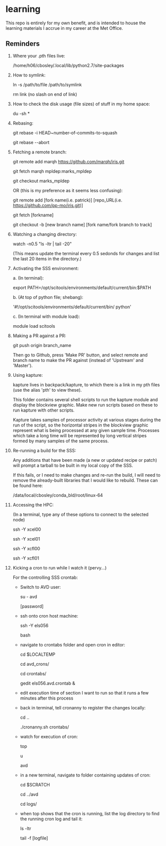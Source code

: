 # learning

This repo is entirely for my own benefit, and is intended to house the learning materials I accrue in my career at the Met Office.


## Reminders

1. Where your .pth files live:

    /home/h06/cbosley/.local/lib/python2.7/site-packages
    
2. How to symlink:

    ln -s /path/to/file /path/to/symlink
    
    rm link (no slash on end of link)
    
3. How to check the disk usage (file sizes) of stuff in my home space:

    du -sh *
    
4. Rebasing:

    git rebase -i HEAD~number-of-commits-to-squash

    git rebase --abort
    
5. Fetching a remote branch:

    git remote add marqh https://github.com/marqh/iris.git
    
    git fetch marqh mpldep:marks_mpldep
    
    git checkout marks_mpldep
    
    OR (this is my preference as it seems less confusing):
    
    git remote add [fork name(i.e. patrick)] [repo_URL(i.e. https://github.com/pp-mo/iris.git)]
    
    git fetch [forkname]
    
    git checkout -b [new branch name] [fork name/fork branch to track]
    
6. Watching a changing directory:

    watch -n0.5 "ls -ltr | tail -20"
    
    (This means update the terminal every 0.5 sedonds for changes and list the last 20 items in the directory.)
    
7. Activating the SSS environment:

    a. (In terminal):
    
    export PATH=/opt/scitools/environments/default/current/bin:$PATH
    
    b. (At top of python file; shebang):
    
    '#!/opt/scitools/environments/default/current/bin/ python'
    
    c. (In terminal with module load):
    
    module load scitools
    
8. Making a PR against a PR:

    git push origin branch_name
    
    Then go to Github, press 'Make PR' button, and select remote and branch name to make the PR against (instead of 'Upstream' and 'Master').
    
9. Using kapture:

    kapture lives in backpack/kapture, to which there is a link in my pth files (use the alias 'pth' to view these).
    
    This folder contains several shell scripts to run the kapture module and display the blockview graphic.  Make new run scripts based on these to run kapture with other scripts.
    
    Kapture takes samples of processor activity at various stages during the run of the script, so the horizontal stripes in the blockview graphic represent what is being processed at any given sample time.  Processes which take a long time will be represented by long vertical stripes formed by many samples of the same process.

10. Re-running a build for the SSS:

    Any additions that have been made (a new or updated recipe or patch) will prompt a tarball to be built in my local copy of the SSS.
    
    If this fails, or I need to make changes and re-run the build, I will need to remove the already-built libraries that I would like to rebuild.  These can be found here:
    
    /data/local/cbosley/conda_bld/root/linux-64
    
11. Accessing the HPC:

    (In a terminal, type any of these options to connect to the selected node)
   
    ssh -Y xcel00
        
    ssh -Y xcel01
        
    ssh -Y xcfl00

    ssh -Y xcfl01
    
12. Kicking a cron to run while I watch it (pervy...)

    For the controlling SSS crontab:
    
    - Switch to AVD user:
    
      su - avd 
      
      [password]
      
    - ssh onto cron host machine:
    
      ssh -Y els056
      
      bash
      
    - navigate to crontabs folder and open cron in editor:
    
      cd $LOCALTEMP
      
      cd avd_crons/
      
      cd crontabs/
      
      gedit els056.avd.crontab &
      
    - edit execution time of section I want to run so that it runs a few minutes after this process
    
    - back in terminal, tell cronanny to register the changes locally:
    
      cd ..
    
      ./cronanny.sh crontabs/
      
    - watch for execution of cron:
    
      top
      
      u 
      
      avd
      
    - in a new terminal, navigate to folder containing updates of cron:
    
      cd $SCRATCH
      
      cd ../avd
      
      cd logs/
      
    - when top shows that the cron is running, list the log directory to find the running cron log and tail it:
    
      ls -ltr
      
      tail -f [logfile]
      

